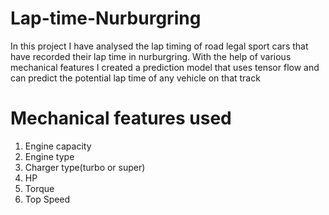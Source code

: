 # Lap-time-Nurburgring

In this project I have analysed the lap timing of road legal sport cars that have recorded their lap time in nurburgring. With the help of various mechanical features I created a prediction model that uses tensor flow and can predict the potential lap time of any vehicle on that track

# Mechanical features used
1. Engine capacity
2. Engine type
3. Charger type(turbo or super)
4. HP
5. Torque
6. Top Speed
